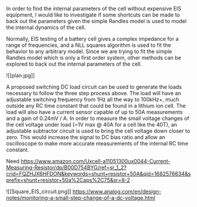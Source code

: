   In order to find the internal parameters of the cell without expensive EIS equipment, I would like to investigate if some shortcuts can be made to back out the parameters given the simple Randles model is used to model the internal dynamics of the cell.

Normally, EIS testing of a battery cell gives a complex impedance for a range of frequencies, and a NLL squares algorithm is used to fit the behavior to any arbitrary model.  Since we are trying to fit the simple Randles model which is only a first order system, other methods can be explored to back out the internal parameters of the cell.

![[plan.jpg]]


A proposed switching DC load circuit can be used to generate the loads necessary to follow the three step process above.  The load will have an adjustable switching frequency from 1Hz all the way to 100kHz+, much outside any RC time constant that could be found in a lithium ion cell.  The load will also have a current sensor capable of up to 50A measurements and a gain of 0.24mV / A.  In order to measure the small voltage changes of the cell voltage under load (~1V max @ 40A for a cell like the 40T), an adjustable subtractor circuit is used to bring the cell voltage down closer to zero.  This would increase the signal to DC bias ratio and allow an oscilloscope to make more accurate measurements of the internal RC time constant.

Need https://www.amazon.com/Uxcell-a11051300ux0044-Current-Measuring-Resistor/dp/B00D754BYG/ref=sr_1_2?crid=FQZHJX6HFDON&keywords=shunt+resistor+50A&qid=1682576634&sprefix=shunt+resistor+50a%2Caps%2C75&sr=8-2


![[Square_EIS_circuit.png]]
https://www.analog.com/en/design-notes/monitoring-a-small-step-change-of-a-dc-voltage.html

